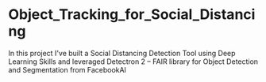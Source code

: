 # Object_Tracking_for_Social_Distancing
In this project I've built a Social Distancing Detection Tool using Deep Learning Skills and leveraged Detectron 2 – FAIR library for Object Detection and Segmentation  from FacebookAI
